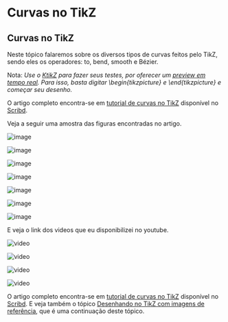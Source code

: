 Curvas no TikZ
==============

Curvas no TikZ
--------------


Neste tópico falaremos sobre os diversos tipos de curvas feitos pelo TikZ, sendo eles os operadores:
to, bend, smooth e Bézier.

Nota: _Use o [KtikZ] para fazer seus testes, por oferecer um [preview em tempo real]. Para isso, basta digitar \begin{tikzpicture} e \end{tikzpicture} e começar seu desenho._

O artigo completo encontra-se em [tutorial de curvas no TikZ] disponível no [Scribd].

Veja a seguir uma amostra das figuras encontradas no artigo.

![image](http://1.bp.blogspot.com/-9yWEXDlM_qM/TdnCaUWmkMI/AAAAAAAAAHc/Yn1OEQRGZII/s200/figcorner03.png)

![image](http://2.bp.blogspot.com/-_F5VCwuOpnI/TdnCda_qQTI/AAAAAAAAAHg/_6fD_hdh9C4/s320/figcurva01.png)

![image](http://1.bp.blogspot.com/-l-gQyLZD0As/TdnCfFqtqoI/AAAAAAAAAHk/bQ_OnzzxxaU/s200/figfiosposte.png)

![image](http://4.bp.blogspot.com/-DyfYSGlm-JQ/TdnChPBJaSI/AAAAAAAAAHo/LcbhzuQA-O0/s320/figbezier01.png)

![image](http://3.bp.blogspot.com/-N0l5Ui-d9Lk/TdnChZq0D4I/AAAAAAAAAHs/-B_sMgxmeWk/s200/figbezier09.png)

![image](http://4.bp.blogspot.com/-WyuqsHAZU1Q/TdnCkTKVt6I/AAAAAAAAAHw/smditjioOMk/s200/figtaca.png)

![image](http://3.bp.blogspot.com/-dpVo8LYSr8k/TdnCljXSUUI/AAAAAAAAAH0/tMEl48OTupA/s200/figfolha.png)


E veja o link dos videos que eu disponibilizei no youtube.

![video](https://www.youtube.com/watch?feature=player_embedded&v=TQLaZY3ZA1c)

![video](https://www.youtube.com/watch?feature=player_embedded&v=JxDwuShc1H0)

![video](https://www.youtube.com/watch?feature=player_embedded&v=m9_7tIjW4-0)

![video](https://www.youtube.com/watch?feature=player_embedded&v=TQLaZY3ZA1c)

O artigo completo encontra-se em [tutorial de curvas no TikZ] disponível no [Scribd].
E veja também o tópico [Desenhando no TikZ com imagens de referência], que é uma continuação deste tópico.



[KtikZ]:http://latexbr.blogspot.com/2011/01/desenhando-em-tikz-com-ktikz.html

[preview em tempo real]:http://latexbr.blogspot.com/2010/12/preview-em-tempo-real.html

[tutorial de curvas no TikZ]:http://pt.scribd.com/doc/56030682/Curvas-No-Tikz

[Scribd]:http://pt.scribd.com/doc/56030682/Curvas-No-Tikz

[Desenhando no TikZ com imagens de referência]:http://latexbr.blogspot.com/2011/05/desenhando-no-tikz-com-imagens-de.html